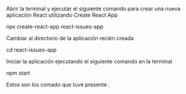 Abrir la terminal y ejecutar el siguiente comando para crear una nueva aplicación React utilizando Create React App

npx create-react-app react-issues-app

Cambiar al directorio de la aplicación recién creada

cd react-issues-app


Iniciar la aplicación ejecutando el siguiente comando en la terminal

npm start

Estos  son los comado que  tuve  presente .
